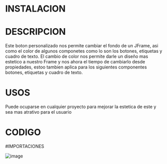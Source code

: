 # INSTALACION



# DESCRIPCION
Este boton personalizado nos permite cambiar el fondo de un JFrame, asi como el color de algunos componetes como lo son los botones, etiquetas y cuadro de texto.
El cambio de color nos permite darle un diseño mas estetico a nuestro Frame y nos ahora el tiempo de cambiarlo desde propiedades, estoo tambien aplica para los siguientes componentes botones, etiquetas y cuadro de texto.
# USOS
Puede ocuparse en cualquier proyecto para mejorar la estetica de este y sea mas atrativo para el usuario
# CODIGO
#IMPORTACIONES

![image](https://github.com/user-attachments/assets/2cf9c233-7762-4213-9fe6-f0c24410a994)




